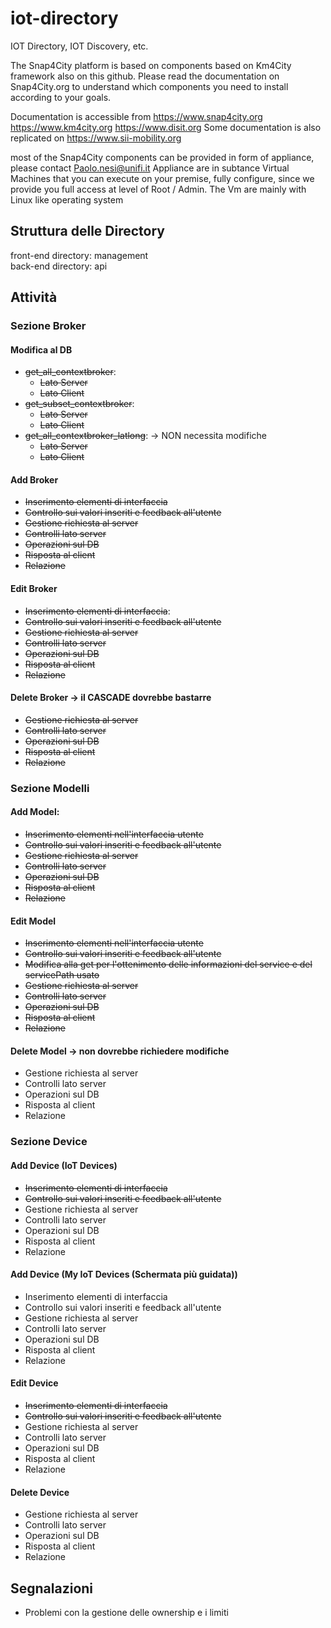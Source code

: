 # iot-directory

IOT Directory, IOT Discovery, etc.

The Snap4City platform is based on components based on Km4City framework also on this github. 
Please read the documentation on Snap4City.org to understand which components you need to install 
according to your goals.

Documentation is accessible from https://www.snap4city.org https://www.km4city.org 
https://www.disit.org Some documentation is also replicated on https://www.sii-mobility.org

most of the Snap4City components can be provided in form of appliance, please contact Paolo.nesi@unifi.it 
Appliance are in subtance Virtual Machines that you can execute on your premise, fully configure, 
since we provide you full access at level of Root / Admin. The Vm are mainly with Linux like operating system

## Struttura delle Directory
front-end directory: management </br>
back-end directory: api

## Attività

### Sezione Broker

#### Modifica al DB 
- ~~get_all_contextbroker~~:
    - ~~Lato Server~~
    - ~~Lato Client~~
- ~~get_subset_contextbroker~~:
    - ~~Lato Server~~
    - ~~Lato Client~~
- ~~get_all_contextbroker_latlong~~: -> NON necessita modifiche
    - ~~Lato Server~~
    - ~~Lato Client~~

#### Add Broker
- ~~Inserimento elementi di interfaccia~~
- ~~Controllo sui valori inseriti e feedback all'utente~~
- ~~Gestione richiesta al server~~
- ~~Controlli lato server~~
- ~~Operazioni sul DB~~
- ~~Risposta al client~~
- ~~Relazione~~

#### Edit Broker
- ~~Inserimento elementi di interfaccia~~:
- ~~Controllo sui valori inseriti e feedback all'utente~~
- ~~Gestione richiesta al server~~
- ~~Controlli lato server~~
- ~~Operazioni sul DB~~
- ~~Risposta al client~~
- ~~Relazione~~

#### Delete Broker -> il CASCADE dovrebbe bastarre
- ~~Gestione richiesta al server~~
- ~~Controlli lato server~~
- ~~Operazioni sul DB~~
- ~~Risposta al client~~
- ~~Relazione~~

### Sezione Modelli

#### Add Model:
- ~~Inserimento elementi nell'interfaccia utente~~
- ~~Controllo sui valori inseriti e feedback all'utente~~
- ~~Gestione richiesta al server~~
- ~~Controlli lato server~~
- ~~Operazioni sul DB~~
- ~~Risposta al client~~
- ~~Relazione~~

#### Edit Model
- ~~Inserimento elementi nell'interfaccia utente~~
- ~~Controllo sui valori inseriti e feedback all'utente~~
- ~~Modifica alla get per l'ottenimento delle informazioni del service e del servicePath usato~~
- ~~Gestione richiesta al server~~
- ~~Controlli lato server~~
- ~~Operazioni sul DB~~
- ~~Risposta al client~~
- ~~Relazione~~

#### Delete Model -> non dovrebbe richiedere modifiche 
- Gestione richiesta al server
- Controlli lato server
- Operazioni sul DB
- Risposta al client
- Relazione

### Sezione Device

#### Add Device (IoT Devices)
- ~~Inserimento elementi di interfaccia~~
- ~~Controllo sui valori inseriti e feedback all'utente~~
- Gestione richiesta al server
- Controlli lato server
- Operazioni sul DB
- Risposta al client
- Relazione

#### Add Device (My IoT Devices (Schermata più guidata))
- Inserimento elementi di interfaccia
- Controllo sui valori inseriti e feedback all'utente 
- Gestione richiesta al server
- Controlli lato server
- Operazioni sul DB
- Risposta al client
- Relazione

####  Edit Device
- ~~Inserimento elementi di interfaccia~~
- ~~Controllo sui valori inseriti e feedback all'utente~~
- Gestione richiesta al server
- Controlli lato server
- Operazioni sul DB
- Risposta al client
- Relazione

#### Delete Device
- Gestione richiesta al server
- Controlli lato server
- Operazioni sul DB
- Risposta al client
- Relazione

## Segnalazioni
- Problemi con la gestione delle ownership e i limiti